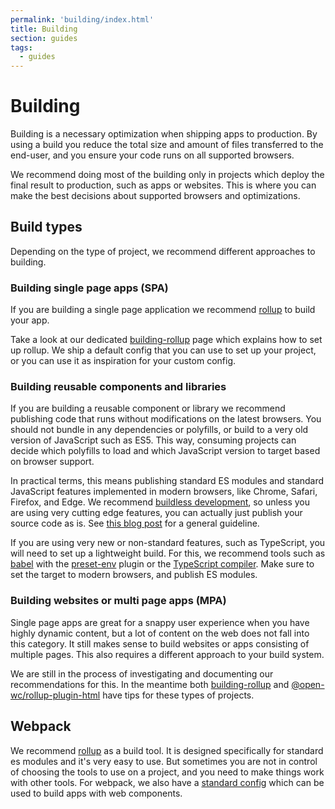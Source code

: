 ```yaml
---
permalink: 'building/index.html'
title: Building
section: guides
tags:
  - guides
---
```


# Building

Building is a necessary optimization when shipping apps to production. By using a build you reduce the total size and amount of files transferred to the end-user, and you ensure your code runs on all supported browsers.

We recommend doing most of the building only in projects which deploy the final result to production, such as apps or websites. This is where you can make the best decisions about supported browsers and optimizations.

## Build types

Depending on the type of project, we recommend different approaches to building.

### Building single page apps (SPA)

If you are building a single page application we recommend [rollup](https://rollupjs.org/guide/en/) to build your app.

Take a look at our dedicated [building-rollup](/building/building-rollup.html) page which explains how to set up rollup. We ship a default config that you can use to set up your project, or you can use it as inspiration for your custom config.

### Building reusable components and libraries

If you are building a reusable component or library we recommend publishing code that runs without modifications on the latest browsers. You should not bundle in any dependencies or polyfills, or build to a very old version of JavaScript such as ES5. This way, consuming projects can decide which polyfills to load and which JavaScript version to target based on browser support.

In practical terms, this means publishing standard ES modules and standard JavaScript features implemented in modern browsers, like Chrome, Safari, Firefox, and Edge. We recommend [buildless development](/developing/), so unless you are using very cutting edge features, you can actually just publish your source code as is. See [this blog post](https://justinfagnani.com/2019/11/01/how-to-publish-web-components-to-npm/) for a general guideline.

If you are using very new or non-standard features, such as TypeScript, you will need to set up a lightweight build. For this, we recommend tools such as [babel](https://babeljs.io/) with the [preset-env](https://babeljs.io/docs/en/babel-preset-env) plugin or the [TypeScript compiler](https://www.typescriptlang.org/). Make sure to set the target to modern browsers, and publish ES modules.

### Building websites or multi page apps (MPA)

Single page apps are great for a snappy user experience when you have highly dynamic content, but a lot of content on the web does not fall into this category. It still makes sense to build websites or apps consisting of multiple pages. This also requires a different approach to your build system.

We are still in the process of investigating and documenting our recommendations for this. In the meantime both [building-rollup](/building/building-rollup.html) and [@open-wc/rollup-plugin-html](https://open-wc.org/building/rollup-plugin-html.html) have tips for these types of projects.

## Webpack

We recommend [rollup](https://rollupjs.org/guide/en/) as a build tool. It is designed specifically for standard es modules and it's very easy to use. But sometimes you are not in control of choosing the tools to use on a project, and you need to make things work with other tools. For webpack, we also have a [standard config](https://github.com/open-wc/open-wc/tree/master/packages/building-webpack) which can be used to build apps with web components.
